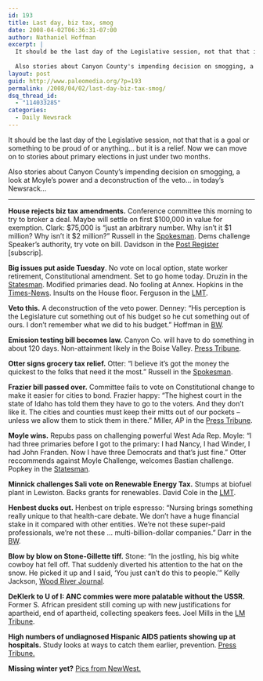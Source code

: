 ```yaml
---
id: 193
title: Last day, biz tax, smog
date: 2008-04-02T06:36:31-07:00
author: Nathaniel Hoffman
excerpt: |
  It should be the last day of the Legislative session, not that that is a goal or something to be proud of or anything... but it is a relief. Now we can move on to stories about primary elections in just under two months.
  
  Also stories about Canyon County's impending decision on smogging, a look at Moyle's power and a deconstruction of the veto... in today's <a href="http://www.paleomedia.org/2008/04/02/last-day-biz-tax-smog/">Newsrack</a>...
layout: post
guid: http://www.paleomedia.org/?p=193
permalink: /2008/04/02/last-day-biz-tax-smog/
dsq_thread_id:
  - "114033285"
categories:
  - Daily Newsrack
---
```

It should be the last day of the Legislative session, not that that is a goal or something to be proud of or anything&#8230; but it is a relief. Now we can move on to stories about primary elections in just under two months.

Also stories about Canyon County&#8217;s impending decision on smogging, a look at Moyle&#8217;s power and a deconstruction of the veto&#8230; in today&#8217;s Newsrack&#8230;

* * *

**House rejects biz tax amendments.** Conference committee this morning to try to broker a deal. Maybe will settle on first $100,000 in value for exemption. Clark: $75,000 is &#8220;just an arbitrary number. Why isn&#8217;t it $1 million? Why isn&#8217;t it $2 million?&#8221; Russell in the [Spokesman](http://www.spokesmanreview.com/idaho/topstory.asp?ID=238618). Dems challenge Speaker&#8217;s authority, try vote on bill. Davidson in the [Post Register](http://www.postregister.com/story.php?accnum=1004-04022008&today=2008-04-02%2000:00:00) [subscrip].

**Big issues put aside Tuesday**. No vote on local option, state worker retirement, Constitutional amendment. Set to go home today. Druzin in the [Statesman](http://www.idahostatesman.com/idahopolitics/story/340056.html). Modified primaries dead. No fooling at Annex. Hopkins in the [Times-News](http://www.magicvalley.com/articles/2008/04/02/news/top_story/doc47f3128eed5aa583531413.txt). Insults on the House floor. Ferguson in the [LMT](http://www.lmtribune.com/story/northwest/17152/).

**Veto this.** A deconstruction of the veto power. Denney: &#8220;His perception is the Legislature cut something out of his budget so he cut something out of ours. I don&#8217;t remember what we did to his budget.&#8221; Hoffman in [BW](http://www.boiseweekly.com/gyrobase/Content?oid=oid%3A312519).

**Emission testing bill becomes law.** Canyon Co. will have to do something in about 120 days. Non-attainment likely in the Boise Valley. [Press Tribune](http://www.idahopress.com/?id=7320).

**Otter signs grocery tax relief.** Otter: &#8220;I believe it&#8217;s got the money the quickest to the folks that need it the most.&#8221; Russell in the [Spokesman](http://www.spokesmanreview.com/idaho/story.asp?ID=238467).

**Frazier bill passed over.** Committee fails to vote on Constitutional change to make it easier for cities to bond. Frazier happy: &#8220;The highest court in the state of Idaho has told them they have to go to the voters. And they don&#8217;t like it. The cities and counties must keep their mitts out of our pockets &#8211; unless we allow them to stick them in there.&#8221; Miller, AP in the [Press Tribune](http://hosted.ap.org/dynamic/stories/I/ID_XGR_CONSTITUTIONAL_AMENDMENT_DEBT_IDOL-?SITE=IDNCP&SECTION=HOME&TEMPLATE=DEFAULT).

**Moyle wins.** Repubs pass on challenging powerful West Ada Rep. Moyle: &#8220;I had three primaries before I got to the primary: I had Nancy, I had Winder, I had John Franden. Now I have three Democrats and that&#8217;s just fine.&#8221; Otter reccommends against Moyle Challenge, welcomes Bastian challenge. Popkey in the [Statesman](http://www.idahostatesman.com/idahopolitics/story/340049.html).

**Minnick challenges Sali vote on Renewable Energy Tax.** Stumps at biofuel plant in Lewiston. Backs grants for renewables. David Cole in the [LMT](http://www.lmtribune.com/story/northwest/17150/).

**Henbest ducks out.** Henbest on triple espresso: &#8220;Nursing brings something really unique to that health-care debate. We don&#8217;t have a huge financial stake in it compared with other entities. We&#8217;re not these super-paid professionals, we&#8217;re not these &#8230; multi-billion-dollar companies.&#8221; Darr in the [BW](http://www.boiseweekly.com/gyrobase/Content?oid=oid%3A312507).

**Blow by blow on Stone-Gillette tiff.** Stone: “In the jostling, his big white cowboy hat fell off. That suddenly diverted his attention to the hat on the snow. He picked it up and I said, ‘You just can&#8217;t do this to people.&#8217;” Kelly Jackson, [Wood River Journal](http://www.woodriverjournal.com/articles/2008/04/01/news/local_news/astory.txt).

**DeKlerk to U of I: ANC commies were more palatable without the USSR.** Former S. African president still coming up with new justifications for apartheid, end of apartheid, collecting speakers fees. Joel Mills in the [LM Tribune](http://www.lmtribune.com/story/northwest/17153/).

**High numbers of undiagnosed Hispanic AIDS patients showing up at hospitals.** Study looks at ways to catch them earlier, prevention. [Press Tribune.](http://www.idahopress.com/?id=7321)

**Missing winter yet?** [Pics from NewWest.](http://www.flickr.com/groups/snowtography/pool/show/)